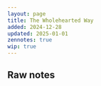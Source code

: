 ```yaml
---
layout: page
title: The Wholehearted Way
added: 2024-12-28
updated: 2025-01-01
zennotes: true
wip: true
---
```


## Raw notes

